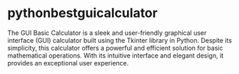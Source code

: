 # pythonbestguicalculator
The GUI Basic Calculator is a sleek and user-friendly graphical user interface (GUI) calculator built using the Tkinter library in Python. Despite its simplicity, this calculator offers a powerful and efficient solution for basic mathematical operations. With its intuitive interface and elegant design, it provides an exceptional user experience.
